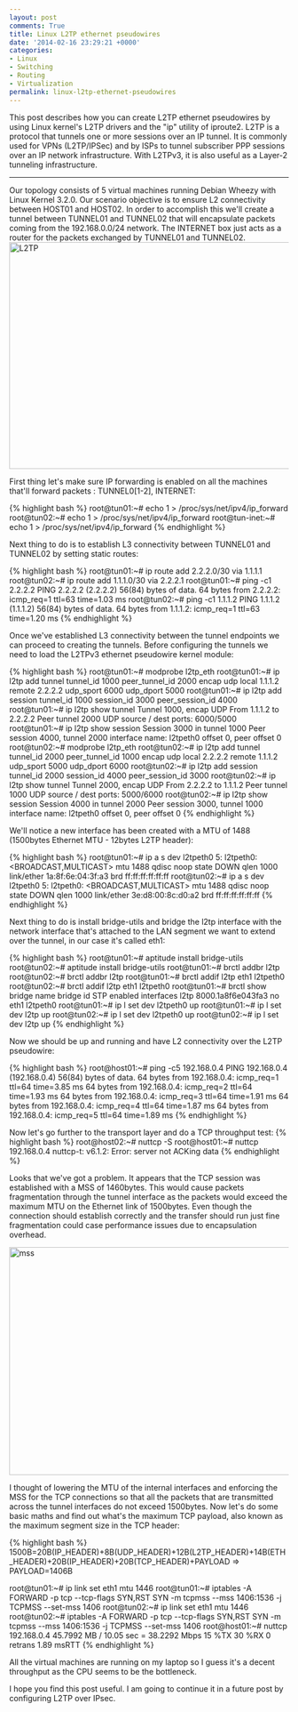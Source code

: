```yaml
---
layout: post
comments: True
title: Linux L2TP ethernet pseudowires
date: '2014-02-16 23:29:21 +0000'
categories:
- Linux
- Switching
- Routing
- Virtualization
permalink: linux-l2tp-ethernet-pseudowires
---
```

This post describes how you can create L2TP ethernet pseudowires by using Linux kernel's L2TP drivers and the "ip" utility of iproute2.  L2TP is a protocol that tunnels one or more sessions over an IP tunnel. It is commonly used for VPNs (L2TP/IPSec) and by ISPs to tunnel subscriber PPP sessions over an IP network infrastructure. With L2TPv3, it is also useful as a Layer-2 tunneling infrastructure. 

___

Our topology consists of 5 virtual machines running Debian Wheezy with Linux Kernel 3.2.0. Our scenario objective is to ensure L2 connectivity between HOST01 and HOST02. In order to accomplish this we'll create a tunnel between TUNNEL01 and TUNNEL02 that will encapsulate packets coming from the 192.168.0.0/24 network. The INTERNET box just acts as a router for the packets exchanged by TUNNEL01 and TUNNEL02. 
<a href="{{ '/public/images/L2TP.png' | prepend: site.baseurl | prepend: site.url }}"><img src="{{ '/public/images/L2TP.png' | prepend: site.baseurl | prepend: site.url }}" alt="L2TP" width="851" height="408" class="aligncenter size-full wp-image-238" /></a>

First thing let's make sure IP forwarding is enabled on all the machines that'll forward packets : TUNNEL0[1-2], INTERNET:

{% highlight bash %}
root@tun01:~# echo 1 > /proc/sys/net/ipv4/ip_forward
root@tun02:~# echo 1 > /proc/sys/net/ipv4/ip_forward
root@tun-inet:~# echo 1 > /proc/sys/net/ipv4/ip_forward
{% endhighlight %} 

Next thing to do is to establish L3 connectivity between TUNNEL01 and TUNNEL02 by setting static routes:

{% highlight bash %}
root@tun01:~# ip route add 2.2.2.0/30 via 1.1.1.1
root@tun02:~# ip route add 1.1.1.0/30 via 2.2.2.1
root@tun01:~# ping -c1 2.2.2.2
PING 2.2.2.2 (2.2.2.2) 56(84) bytes of data.
64 bytes from 2.2.2.2: icmp_req=1 ttl=63 time=1.03 ms
root@tun02:~# ping -c1 1.1.1.2
PING 1.1.1.2 (1.1.1.2) 56(84) bytes of data.
64 bytes from 1.1.1.2: icmp_req=1 ttl=63 time=1.20 ms
{% endhighlight %} 

Once we've established L3 connectivity between the tunnel endpoints we can proceed to creating the tunnels. Before configuring the tunnels we need to load the L2TPv3 ethernet pseudowire kernel module:

{% highlight bash %}
root@tun01:~# modprobe l2tp_eth
root@tun01:~# ip l2tp add tunnel tunnel_id 1000 peer_tunnel_id 2000 encap udp local 1.1.1.2 remote 2.2.2.2 udp_sport 6000 udp_dport 5000
root@tun01:~# ip l2tp add session tunnel_id 1000 session_id 3000 peer_session_id 4000
root@tun01:~# ip l2tp show tunnel
Tunnel 1000, encap UDP
  From 1.1.1.2 to 2.2.2.2
  Peer tunnel 2000
  UDP source / dest ports: 6000/5000
root@tun01:~# ip l2tp show session
Session 3000 in tunnel 1000
  Peer session 4000, tunnel 2000
  interface name: l2tpeth0
  offset 0, peer offset 0
root@tun02:~# modprobe l2tp_eth
root@tun02:~# ip l2tp add tunnel tunnel_id 2000 peer_tunnel_id 1000 encap udp local 2.2.2.2 remote 1.1.1.2 udp_sport 5000 udp_dport 6000
root@tun02:~# ip l2tp add session tunnel_id 2000 session_id 4000 peer_session_id 3000
root@tun02:~# ip l2tp show tunnel
Tunnel 2000, encap UDP
  From 2.2.2.2 to 1.1.1.2
  Peer tunnel 1000
  UDP source / dest ports: 5000/6000
root@tun02:~# ip l2tp show session
Session 4000 in tunnel 2000
  Peer session 3000, tunnel 1000
  interface name: l2tpeth0
  offset 0, peer offset 0
{% endhighlight %} 

We'll notice a new interface has been created with a MTU of 1488 (1500bytes Ethernet MTU - 12bytes L2TP header): 

{% highlight bash %}
root@tun01:~# ip a s dev l2tpeth0
5: l2tpeth0: <BROADCAST,MULTICAST> mtu 1488 qdisc noop state DOWN qlen 1000
    link/ether 1a:8f:6e:04:3f:a3 brd ff:ff:ff:ff:ff:ff
root@tun02:~# ip a s dev l2tpeth0
5: l2tpeth0: <BROADCAST,MULTICAST> mtu 1488 qdisc noop state DOWN qlen 1000
    link/ether 3e:d8:00:8c:d0:a2 brd ff:ff:ff:ff:ff:ff
{% endhighlight %} 

Next thing to do is install bridge-utils and bridge the l2tp interface with the network interface that's attached to the LAN segment we want to extend over the tunnel, in our case it's called eth1:

{% highlight bash %}
root@tun01:~# aptitude install bridge-utils
root@tun02:~# aptitude install bridge-utils
root@tun01:~# brctl addbr l2tp
root@tun02:~# brctl addbr l2tp
root@tun01:~# brctl addif l2tp eth1 l2tpeth0
root@tun02:~# brctl addif l2tp eth1 l2tpeth0
root@tun01:~# brctl show
bridge name	        bridge id	    STP enabled	     interfaces
l2tp		  8000.1a8f6e043fa3           no		            eth1 l2tpeth0
root@tun01:~# ip l set dev l2tpeth0 up
root@tun01:~# ip l set dev l2tp up
root@tun02:~# ip l set dev l2tpeth0 up
root@tun02:~# ip l set dev l2tp up
{% endhighlight %} 

Now we should be up and running and have L2 connectivity over the L2TP pseudowire:

{% highlight bash %}
root@host01:~# ping -c5 192.168.0.4
PING 192.168.0.4 (192.168.0.4) 56(84) bytes of data.
64 bytes from 192.168.0.4: icmp_req=1 ttl=64 time=3.85 ms
64 bytes from 192.168.0.4: icmp_req=2 ttl=64 time=1.93 ms
64 bytes from 192.168.0.4: icmp_req=3 ttl=64 time=1.91 ms
64 bytes from 192.168.0.4: icmp_req=4 ttl=64 time=1.87 ms
64 bytes from 192.168.0.4: icmp_req=5 ttl=64 time=1.89 ms
{% endhighlight %} 

Now let's go further to the transport layer and do a TCP throughput test:
{% highlight bash %}
root@host02:~# nuttcp -S
root@host01:~# nuttcp 192.168.0.4
nuttcp-t: v6.1.2: Error: server not ACKing data
{% endhighlight %} 

Looks that we've got a problem. It appears that the TCP session was established with a MSS of 1460bytes. This would cause packets fragmentation through the tunnel interface as the packets would exceed the maximum MTU on the Ethernet link of 1500bytes. Even though the connection should establish correctly and the transfer should run just fine fragmentation could case performance issues due to encapsulation overhead. 

<a href="https://remote-lab.net/wp-content/uploads/2014/02/mss.png"><img src="https://remote-lab.net/wp-content/uploads/2014/02/mss-1024x438.png" alt="mss" width="960" height="410" class="aligncenter size-large wp-image-239" /></a>

I thought of lowering the MTU of the internal interfaces and enforcing the MSS for the TCP connections so that all the packets that are transmitted across the tunnel interfaces do not exceed 1500bytes.
Now let's do some basic maths and find out what's the maximum TCP payload, also known as the maximum segment size in the TCP header:

{% highlight bash %}
1500B=20B(IP_HEADER)+8B(UDP_HEADER)+12B(L2TP_HEADER)+14B(ETH_HEADER)+20B(IP_HEADER)+20B(TCP_HEADER)+PAYLOAD => PAYLOAD=1406B

root@tun01:~# ip link set eth1 mtu 1446
root@tun01:~# iptables -A FORWARD -p tcp --tcp-flags SYN,RST SYN -m tcpmss --mss 1406:1536 -j TCPMSS --set-mss 1406
root@tun02:~# ip link set eth1 mtu 1446
root@tun02:~# iptables -A FORWARD -p tcp --tcp-flags SYN,RST SYN -m tcpmss --mss 1406:1536 -j TCPMSS --set-mss 1406
root@host01:~# nuttcp 192.168.0.4
   45.7992 MB /  10.05 sec =   38.2292 Mbps 15 %TX 30 %RX 0 retrans 1.89 msRTT
{% endhighlight %} 

All the virtual machines are running on my laptop so I guess it's a decent throughput as the CPU seems to be the bottleneck. 

I hope you find this post useful. I am going to continue it in a future post by configuring L2TP over IPsec. 

